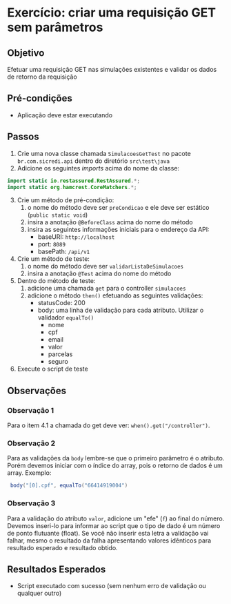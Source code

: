 # Exercício: criar uma requisição GET sem parâmetros

## Objetivo

Efetuar uma requisição GET nas simulações existentes e validar os dados de retorno da requisição

## Pré-condições

* Aplicação deve estar executando

## Passos

1. Crie uma nova classe chamada `SimulacoesGetTest` no pacote `br.com.sicredi.api` dentro do diretório `src\test\java`
3. Adicione os seguintes _imports_ acima do nome da classe:
```java
import static io.restassured.RestAssured.*;
import static org.hamcrest.CoreMatchers.*;
```
3. Crie um método de pré-condição:
   1. o nome do método deve ser `preCondicao` e ele deve ser estático (`public static void`)
   2. insira a anotação `@BeforeClass` acima do nome do método
   3. insira as seguintes informações iniciais para o endereço da API:
      * baseURI: `http://localhost`
      * port: `8089`
      * basePath: `/api/v1`
4. Crie um método de teste:
   1. o nome do método deve ser `validarListaDeSimulacoes`
   2. insira a anotação `@Test` acima do nome do método
5. Dentro do método de teste:
   1. adicione uma chamada `get` para o controller `simulacoes`
   2. adicione o método `then()` efetuando as seguintes validações:
      * statusCode: 200
      * body: uma linha de validação para cada atributo. Utilizar o validador `equalTo()`
         * nome
         * cpf
         * email
         * valor
         * parcelas
         * seguro
6. Execute o script de teste

## Observações

### Observação 1

Para o item 4.1 a chamada do get deve ver: `when().get("/controller")`.

### Observação 2

Para as validações da `body` lembre-se que o primeiro parâmetro é o atributo. Porém devemos iniciar com o índice do array, pois o retorno de dados é um array. Exemplo:

```java
 body("[0].cpf", equalTo("66414919004")
```

### Observação 3

Para a validação do atributo `valor`, adicione um "efe" (`f`) ao final do número. Devemos inseri-lo para informar ao script que o tipo de dado é um número de ponto flutuante (float). Se você não inserir esta letra a validação vai falhar, mesmo o resultado da falha apresentando valores idênticos para resultado esperado e resultado obtido.

## Resultados Esperados

* Script executado com sucesso (sem nenhum erro de validação ou qualquer outro)



